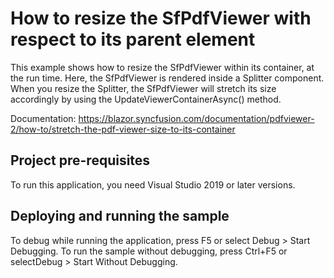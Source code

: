 # How to resize the SfPdfViewer with respect to its parent element
This example shows how to resize the SfPdfViewer within its container, at the run time. Here, the SfPdfViewer is rendered inside a Splitter component. When you resize the Splitter, the SfPdfViewer will stretch its size accordingly by using the UpdateViewerContainerAsync() method. 

Documentation: https://blazor.syncfusion.com/documentation/pdfviewer-2/how-to/stretch-the-pdf-viewer-size-to-its-container

## Project pre-requisites
To run this application, you need Visual Studio 2019 or later versions.

## Deploying and running the sample
To debug while running the application, press F5 or select Debug > Start Debugging. To run the sample without debugging, press Ctrl+F5 or selectDebug > Start Without Debugging.